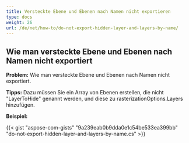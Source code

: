 ```yaml
---
title: Versteckte Ebene und Ebenen nach Namen nicht exportieren
type: docs
weight: 26
url: /de/net/how-to/do-not-export-hidden-layer-and-layers-by-name/
---
```


## **Wie man versteckte Ebene und Ebenen nach Namen nicht exportiert**

**Problem:** Wie man versteckte Ebene und Ebenen nach Namen nicht exportiert.

**Tipps:** Dazu müssen Sie ein Array von Ebenen erstellen, die nicht "LayerToHide" genannt werden, und diese zu rasterizationOptions.Layers hinzufügen.

**Beispiel:**

{{< gist "aspose-com-gists" "9a239eab0b9dda0e1c54be533ea399bb" "do-not-export-hidden-layer-and-layers-by-name.cs" >}}
